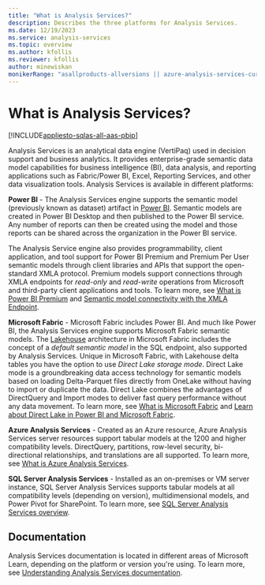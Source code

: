 ```yaml
---
title: "What is Analysis Services?"
description: Describes the three platforms for Analysis Services.
ms.date: 12/19/2023
ms.service: analysis-services
ms.topic: overview
ms.author: kfollis
ms.reviewer: kfollis
author: minewiskan
monikerRange: "asallproducts-allversions || azure-analysis-services-current || power-bi-premium-current || >= sql-analysis-services-2016"
---
```

# What is Analysis Services?

[!INCLUDE[appliesto-sqlas-all-aas-pbip](includes/appliesto-sqlas-all-aas-pbip.md)]

Analysis Services is an analytical data engine (VertiPaq) used in decision support and business analytics. It provides enterprise-grade semantic data model capabilities for business intelligence (BI), data analysis, and reporting applications such as Fabric/Power BI, Excel, Reporting Services, and other data visualization tools. Analysis Services is available in different platforms:

**Power BI** - The Analysis Services engine supports the semantic model (previously known as dataset) artifact in [Power BI](/power-bi/fundamentals/power-bi-overview). Semantic models are created in Power BI Desktop and then published to the Power BI service. Any number of reports can then be created using the model and those reports can be shared across the organization in the Power BI service.

The Analysis Service engine also provides programmability, client application, and tool support for Power BI Premium and Premium Per User semantic models through client libraries and APIs that support the open-standard XMLA protocol. Premium models support connections through XMLA endpoints for *read-only* and *read-write* operations from Microsoft and third-party client applications and tools. To learn more, see [What is Power BI Premium](/power-bi/service-premium-what-is#analysis-services-in-power-bi-premium) and [Semantic model connectivity with the XMLA Endpoint](/power-bi/service-premium-connect-tools).

**Microsoft Fabric** - Microsoft Fabric includes Power BI. And much like Power BI, the Analysis Services engine supports Microsoft Fabric semantic models. The [Lakehouse](/fabric/data-engineering/lakehouse-overview) architecture in Microsoft Fabric includes the concept of a *default semantic model* in the SQL endpoint, also supported by Analysis Services. Unique in Microsoft Fabric, with Lakehouse delta tables you have the option to use *Direct Lake storage mode*. Direct Lake mode is a groundbreaking data access technology for semantic models based on loading Delta-Parquet files directly from OneLake without having to import or duplicate the data. Direct Lake combines the advantages of DirectQuery and Import modes to deliver fast query performance without any data movement. To learn more, see [What is Microsoft Fabric](/fabric/get-started/microsoft-fabric-overview) and [Learn about Direct Lake in Power BI and Microsoft Fabric](/power-bi/enterprise/directlake-overview).

**Azure Analysis Services** - Created as an Azure resource, Azure Analysis Services server resources support tabular models at the 1200 and higher compatibility levels. DirectQuery, partitions, row-level security, bi-directional relationships, and translations are all supported. To learn more, see [What is Azure Analysis Services](/azure/analysis-services/analysis-services-overview).

**SQL Server Analysis Services** - Installed as an on-premises or VM server instance, SQL Server Analysis Services supports tabular models at all compatibility levels (depending on version), multidimensional models, and Power Pivot for SharePoint. To learn more, see [SQL Server Analysis Services overview](ssas-overview.md).

## Documentation

Analysis Services documentation is located in different areas of Microsoft Learn, depending on the platform or version you're using. To learn more, see [Understanding Analysis Services documentation](analysis-services-docs.md).
